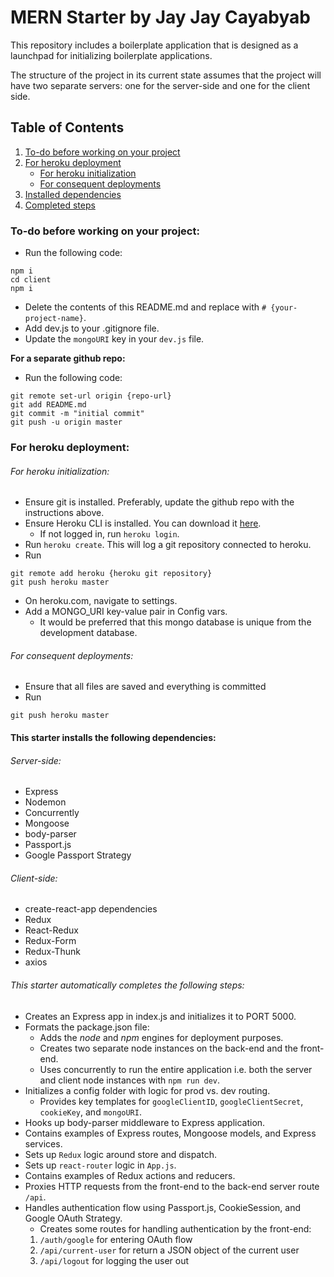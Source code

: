 # MERN Starter by Jay Jay Cayabyab

This repository includes a boilerplate application that is designed as a launchpad for initializing boilerplate applications.

The structure of the project in its current state assumes that the project will have two separate servers: one for the server-side and one for the client side.

## Table of Contents
1. [To-do before working on your project](#to-do-before-working-on-your-project)
2. [For heroku deployment](#for-heroku-deployment)
   - [For heroku initialization](#for-heroku-initialization)
   - [For consequent deployments](#for-consequent-deployments)
3. [Installed dependencies](#this-starter-installs-the-following-dependencies)
4. [Completed steps](#this-starter-automatically-completes-the-following-steps)

### To-do before working on your project:
- Run the following code:
```
npm i
cd client
npm i
```
- Delete the contents of this README.md and replace with `# {your-project-name}`.
- Add dev.js to your .gitignore file.
- Update the `mongoURI` key in your `dev.js` file.

**For a separate github repo:**
- Run the following code:
```
git remote set-url origin {repo-url}
git add README.md
git commit -m "initial commit"
git push -u origin master
```

### For heroku deployment:

###### For heroku initialization:

- Ensure git is installed. Preferably, update the github repo with the instructions above.
- Ensure Heroku CLI is installed. You can download it [here](https://devcenter.heroku.com/articles/heroku-cli#download-and-install).
   - If not logged in, run `heroku login`.
- Run `heroku create`. This will log a git repository connected to heroku.
- Run
```
git remote add heroku {heroku git repository}
git push heroku master
```
- On heroku.com, navigate to settings.
- Add a MONGO_URI key-value pair in Config vars.
   - It would be preferred that this mongo database is unique from the development database.


###### For consequent deployments:
- Ensure that all files are saved and everything is committed
- Run
```
git push heroku master
```

#### This starter installs the following dependencies:

###### Server-side:
- Express
- Nodemon
- Concurrently
- Mongoose
- body-parser
- Passport.js
- Google Passport Strategy

###### Client-side:
- create-react-app dependencies
- Redux
- React-Redux
- Redux-Form
- Redux-Thunk
- axios

###### This starter automatically completes the following steps:
- Creates an Express app in index.js and initializes it to PORT 5000.
- Formats the package.json file:
   - Adds the *node* and *npm* engines for deployment purposes.
   - Creates two separate node instances on the back-end and the front-end.
   - Uses concurrently to run the entire application i.e. both the server and client node instances with `npm run dev`.
- Initializes a config folder with logic for prod vs. dev routing.
   - Provides key templates for `googleClientID`, `googleClientSecret`, `cookieKey`, and `mongoURI`.
- Hooks up body-parser middleware to Express application.
- Contains examples of Express routes, Mongoose models, and Express services.
- Sets up `Redux` logic around store and dispatch.
- Sets up `react-router` logic in `App.js`.
- Contains examples of Redux actions and reducers.
- Proxies HTTP requests from the front-end to the back-end server route `/api`.
- Handles authentication flow using Passport.js, CookieSession, and Google OAuth Strategy.
   - Creates some routes for handling authentication by the front-end:
   1. `/auth/google` for entering OAuth flow
   2. `/api/current-user` for return a JSON object of the current user
   3. `/api/logout` for logging the user out